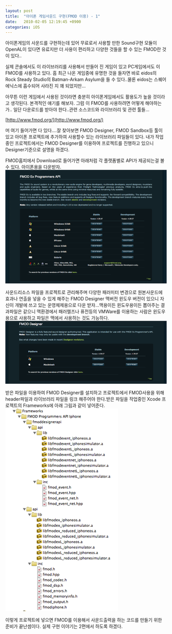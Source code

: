 ```yaml
---
layout: post
title:  "아이폰 게임사운드 구현(FMOD 이용) - 1"
date:   2010-02-05 12:19:45 +0900
categories: iOS
---
```


아이폰게임의 사운드를 구현하는데 있어
무료로서 사용할 만한 Sound구현 모듈이 OpenAL이 있다면 유료지만 더 사용이 편리하고
다양한 것들을 할 수 있는 FMOD란 것이 있다..

실제 콘솔에서도 이 라이브러리를 사용해서 만들어 진 게임이 있고 PC게임에서도 이 FMOD를 사용하고
있다.
흠 최근 나온 게임중에 유명한 것을 들자면 바로 eidos의 Rock Steady Studio의 Batman-Arkam Asylum을 들 수 있다..물론 eidos는 스퀘어에닉스에 흡수되어 사라진 지 꽤 되었지만...

아무튼 이런 게임에서 사용된 것이라면 충분히 아이폰게임에서도 활용도가 높을 것이라고 생각된다.
본격적인 얘기를 해보자.
그럼 이 FMOD를 사용하려면 어떻게 해야하는가..
일단 다운로드를 받아야 한다..관련 소스코드와 라이브러리 및 관련 툴들...

[http://www.fmod.org/](http://www.fmod.org/)

머 여기 들어가면 다 있다....잘 찾아보면 FMOD Designer, FMOD Sandbox등 툴이 있고 아이폰 프로젝트에 추가하여 사용할수 있는 라이브러리 파일들이 있다. 내가 작업중인 프로젝트에서는 FMOD Designer를 이용하여 프로젝트를 진행하고 있으니 Designer기준으로 설명을 하겠다.

FMOD홈피에서 Download로 들어가면 아래처럼 각 플랫폼별로 API가 제공되는걸 볼수 있다. 아이폰용을 다운받자.
![Alt text](/img/fmod_1.png)

사운드리소스 파일을 프로젝트로 관리해주며 다양한 패러미터 변경으로 원본사운드에 효과나 연출을 넣을 수 있게 해주는 FMOD Designer 맥버전 윈도우 버전이 있으니 자신이 개발에 쓰고 있는 운영체제용으로 다운 받자...맥용이든 윈도우용이든 뽑아주는 결과파일은 같으니 맥환경에서 패러렐즈나 퓨전등의 VMWare를 이용하는 사람은 윈도우용으로 사용하고 파일은 맥에서 사용하는 것도 가능하다.
![Alt text](/img/fmod_2.png)

받은 파일을 이용하여 FMOD Designer를 설치하고 프로젝트에서 FMOD사용을 위해 header파일과 라이브러리 파일을 링크 해주어야 한다.받은 파일을 작업중인 Xcode 프로젝트의 Frameworks에 아래 그림과 같이 넣어준다.
![Alt text](/img/fmod_3.png)

이렇게 프로젝트에 넣으면 FMOD를 이용해서 사운드출력을 하는 코드를 만들기 위한 준비가
끝난셈이다. 실제 구현 이야기는 2편에서 하도록 하겠다.
